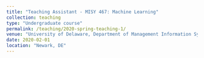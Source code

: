 ```yaml
---
title: "Teaching Assistant - MISY 467: Machine Learning"
collection: teaching
type: "Undergraduate course"
permalink: /teaching/2020-spring-teaching-1/
venue: "University of Delaware, Department of Management Information Systems"
date: 2020-02-01
location: "Newark, DE"
---
```


